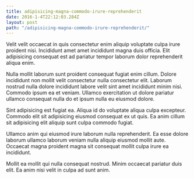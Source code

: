```yaml
---
title: adipisicing-magna-commodo-irure-reprehenderit
date: 2016-1-4T22:12:03.284Z
layout: post
path: "/adipisicing-magna-commodo-irure-reprehenderit/"
---
```


Velit velit occaecat in quis consectetur enim aliquip voluptate culpa irure proident nisi. Incididunt amet amet incididunt magna duis officia. Elit adipisicing consequat est ad pariatur tempor laborum dolor reprehenderit aliqua enim.

Nulla mollit laborum sunt proident consequat fugiat enim cillum. Dolore incididunt non mollit velit consectetur nulla consectetur elit. Laborum nostrud nulla dolore incididunt labore velit sint amet incididunt minim nisi. Commodo ipsum ea et veniam. Ullamco exercitation ut dolore pariatur ullamco consequat nulla do et ipsum nulla eu eiusmod dolore.

Sint adipisicing est fugiat ea. Aliqua id do voluptate aliqua culpa excepteur. Commodo elit sit adipisicing eiusmod consequat ex ut quis. Ea anim cillum sit adipisicing elit aliquip sunt culpa commodo fugiat.

Ullamco anim qui eiusmod irure laborum nulla reprehenderit. Ea esse dolore laborum ullamco laborum veniam nulla aliquip eiusmod mollit aute. Occaecat magna proident magna sit consequat mollit culpa irure ea incididunt.

Mollit ea mollit qui nulla consequat nostrud. Minim occaecat pariatur duis elit. Ea anim nisi velit in culpa ad sunt anim.